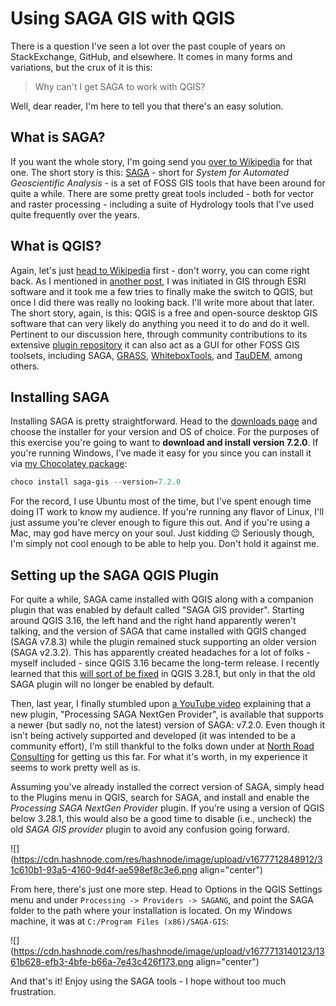 # Using SAGA GIS with QGIS

There is a question I've seen a lot over the past couple of years on StackExchange, GitHub, and elsewhere. It comes in many forms and variations, but the crux of it is this:

> Why can't I get SAGA to work with QGIS?

Well, dear reader, I'm here to tell you that there's an easy solution.

## What is SAGA?

If you want the whole story, I'm going send you [over to Wikipedia](https://en.wikipedia.org/wiki/SAGA_GIS) for that one. The short story is this: [SAGA](https://saga-gis.sourceforge.io/en/index.html) - short for *System for Automated Geoscientific Analysis* - is a set of FOSS GIS tools that have been around for quite a while. There are some pretty great tools included - both for vector and raster processing - including a suite of Hydrology tools that I've used quite frequently over the years.

## What is QGIS?

Again, let's just [head to Wikipedia](https://en.wikipedia.org/wiki/QGIS) first - don't worry, you can come right back. As I mentioned in [another post](https://miketalbot.io/how-i-discovered-cloud-gis), I was initiated in GIS through ESRI software and it took me a few tries to finally make the switch to QGIS, but once I did there was really no looking back. I'll write more about that later. The short story, again, is this: QGIS is a free and open-source desktop GIS software that can very likely do anything you need it to do and do it well. Pertinent to our discussion here, through community contributions to its extensive [plugin repository](https://plugins.qgis.org/plugins/) it can also act as a GUI for other FOSS GIS toolsets, including SAGA, [GRASS](https://grass.osgeo.org/), [WhiteboxTools](https://www.whiteboxgeo.com/), and [TauDEM](https://hydrology.usu.edu/taudem/taudem5/), among others.

## Installing SAGA

Installing SAGA is pretty straightforward. Head to the [downloads page](https://sourceforge.net/projects/saga-gis/files/) and choose the installer for your version and OS of choice. For the purposes of this exercise you're going to want to **download and install version 7.2.0**. If you're running Windows, I've made it easy for you since you can install it via [my Chocolatey package](https://community.chocolatey.org/packages/saga-gis):

```powershell
choco install saga-gis --version=7.2.0
```

For the record, I use Ubuntu most of the time, but I've spent enough time doing IT work to know my audience. If you're running any flavor of Linux, I'll just assume you're clever enough to figure this out. And if you're using a Mac, may god have mercy on your soul. Just kidding 😉 Seriously though, I'm simply not cool enough to be able to help you. Don't hold it against me.

## Setting up the SAGA QGIS Plugin

For quite a while, SAGA came installed with QGIS along with a companion plugin that was enabled by default called "SAGA GIS provider". Starting around QGIS 3.16, the left hand and the right hand apparently weren't talking, and the version of SAGA that came installed with QGIS changed (SAGA v7.8.3) while the plugin remained stuck supporting an older version (SAGA v2.3.2). This has apparently created headaches for a lot of folks - myself included - since QGIS 3.16 became the long-term release. I recently learned that this [will sort of be fixed](https://github.com/qgis/QGIS/issues/51041) in QGIS 3.28.1, but only in that the old SAGA plugin will no longer be enabled by default.

Then, last year, I finally stumbled upon [a YouTube video](https://www.youtube.com/watch?v=VKdaripCups) explaining that a new plugin, "Processing SAGA NextGen Provider", is available that supports a newer (but sadly no, not the latest) version of SAGA: v7.2.0. Even though it isn't being actively supported and developed (it was intended to be a community effort), I'm still thankful to the folks down under at [North Road Consulting](https://north-road.com/) for getting us this far. For what it's worth, in my experience it seems to work pretty well as is.

Assuming you've already installed the correct version of SAGA, simply head to the Plugins menu in QGIS, search for SAGA, and install and enable the *Processing SAGA NextGen Provider* plugin. If you're using a version of QGIS below 3.28.1, this would also be a good time to disable (i.e., uncheck) the old *SAGA GIS provider* plugin to avoid any confusion going forward.

![](https://cdn.hashnode.com/res/hashnode/image/upload/v1677712848912/31c610b1-93a5-4160-9d4f-ae598ef8c3e6.png align="center")

From here, there's just one more step. Head to Options in the QGIS Settings menu and under `Processing -> Providers -> SAGANG`, and point the SAGA folder to the path where your installation is located. On my Windows machine, it was at `C:/Program Files (x86)/SAGA-GIS`:

![](https://cdn.hashnode.com/res/hashnode/image/upload/v1677713140123/1361b628-efb3-4bfe-b66a-7e43c426f173.png align="center")

And that's it! Enjoy using the SAGA tools - I hope without too much frustration.